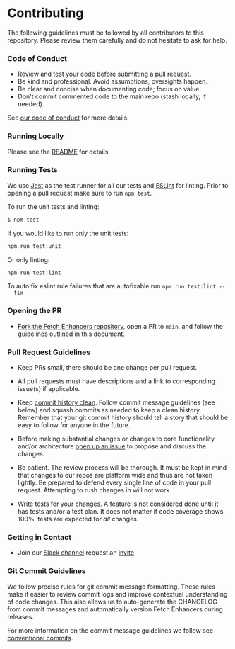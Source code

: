 # Contributing

The following guidelines must be followed by all contributors to this repository. Please review them carefully and do not hesitate to ask for help.

### Code of Conduct

* Review and test your code before submitting a pull request.
* Be kind and professional. Avoid assumptions; oversights happen.
* Be clear and concise when documenting code; focus on value.
* Don't commit commented code to the main repo (stash locally, if needed).

See [our code of conduct](./CODE_OF_CONDUCT.md) for more details.

### Running Locally

Please see the [README](./README.md#-Usage) for details.

### Running Tests

We use [Jest](https://jestjs.io/) as the test runner for all our tests and [ESLint](https://eslint.org/)
for linting. Prior to opening a pull request make sure to run `npm test`.

To run the unit tests and linting:
```bash
$ npm test
```

If you would like to run only the unit tests:
```bash
npm run test:unit
```

Or only linting:
```bash
npm run test:lint
```

To auto fix eslint rule failures that are autofixable run `npm run test:lint -- --fix`

### Opening the PR

* [Fork the Fetch Enhancers repository](https://github.com/americanexpress/fetch-enhancers), open a PR to `main`, and follow the guidelines outlined in this document.

### Pull Request Guidelines

* Keep PRs small, there should be one change per pull request.

* All pull requests must have descriptions and a link to corresponding issue(s) if applicable.

* Keep [commit history clean](https://americanexpress.io/on-the-importance-of-commit-messages/). Follow commit message guidelines (see below) and squash commits as needed to keep a clean history. Remember that your git commit history should tell a story that should be easy to follow for anyone in the future.

* Before making substantial changes or changes to core functionality and/or architecture [open up an issue](https://github.com/americanexpress/one-app/issues/new) to propose and discuss the changes.

* Be patient. The review process will be thorough. It must be kept in mind that changes to our repos are platform wide and thus are not taken lightly. Be prepared to defend every single line of code in your pull request. Attempting to rush changes in will not work.

* Write tests for your changes. A feature is not considered done until it has tests and/or a test plan. It does not matter if code coverage shows 100%, tests are expected for *all* changes.

### Getting in Contact

- Join our [Slack channel](https://one-amex.slack.com) request an [invite](https://join.slack.com/t/one-amex/shared_invite/enQtOTA0MzEzODExODEwLTlmYzI1Y2U2ZDEwNWJjOTAxYTlmZTYzMjUyNzQyZTdmMWIwZGJmZDM2MDZmYzVjMDk5OWU4OGIwNjJjZWRhMjY)

### Git Commit Guidelines

We follow precise rules for git commit message formatting. These rules make it easier to review commit logs and improve contextual understanding of code changes. This also allows us to auto-generate the CHANGELOG from commit messages and automatically version Fetch Enhancers during releases.

For more information on the commit message guidelines we follow see [conventional commits](https://www.conventionalcommits.org/en/v1.0.0/).
